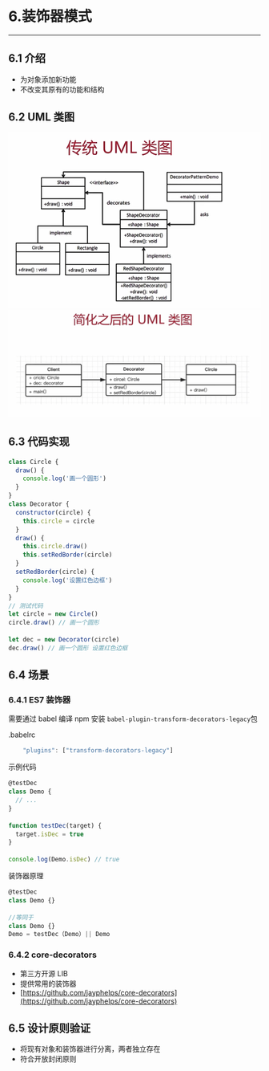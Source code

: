 # 6.装饰器模式

---

## 6.1 介绍

- 为对象添加新功能
- 不改变其原有的功能和结构

## 6.2 UML 类图

![传统UML类图](./images/传统UML类图3.png)
![简化后的UML类图](./images/简化后的UML类图3.png)

## 6.3 代码实现

```js
class Circle {
  draw() {
    console.log('画一个圆形')
  }
}
class Decorator {
  constructor(circle) {
    this.circle = circle
  }
  draw() {
    this.circle.draw()
    this.setRedBorder(circle)
  }
  setRedBorder(circle) {
    console.log('设置红色边框')
  }
}
// 测试代码
let circle = new Circle()
circle.draw() // 画一个圆形

let dec = new Decorator(circle)
dec.draw() // 画一个圆形 设置红色边框
```

## 6.4 场景

### 6.4.1 ES7 装饰器

需要通过 babel 编译
npm 安装 `babel-plugin-transform-decorators-legacy`包

.babelrc

```js
    "plugins": ["transform-decorators-legacy"]
```

示例代码

```js
@testDec
class Demo {
  // ...
}

function testDec(target) {
  target.isDec = true
}

console.log(Demo.isDec) // true
```

装饰器原理

```js
@testDec
class Demo {}

//等同于
class Demo {}
Demo = testDec（Demo）|| Demo
```

### 6.4.2 core-decorators

- 第三方开源 LIB
- 提供常用的装饰器
- [https://github.com/jayphelps/core-decorators](https://github.com/jayphelps/core-decorators)

## 6.5 设计原则验证

- 将现有对象和装饰器进行分离，两者独立存在
- 符合开放封闭原则
